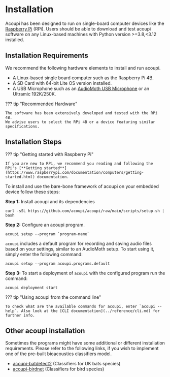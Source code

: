 # Installation

Acoupi has been designed to run on single-board computer devices like the [Raspberry Pi](https://www.raspberrypi.org/) (RPi). Users should be able to download and test acoupi software on any Linux-based machines with Python version >=3.8,<3.12 installed.

## Installation Requirements

We recommend the following hardware elements to install and run acoupi.

- A Linux-based single board computer such as the Raspberry Pi 4B.
- A SD Card with 64-bit Lite OS version installed.
- A USB Microphone such as an [AudioMoth USB Microphone](https://www.openacousticdevices.info/audiomoth) or an Ultramic 192K/250K.

??? tip "Recommended Hardware"

    The software has been extensively developed and tested with the RPi 4B.
    We advise users to select the RPi 4B or a device featuring similar specifications.

## Installation Steps

??? tip "Getting started with Raspberry Pi"

    If you are new to RPi, we recommend you reading and following the RPi's [**Getting started**](https://www.raspberrypi.com/documentation/computers/getting-started.html) documentation. 

To install and use the bare-bone framework of acoupi on your embedded device follow these steps:

**Step 1:** Install acoupi and its dependencies

```
curl -sSL https://github.com/acoupi/acoupi/raw/main/scripts/setup.sh | bash
```

**Step 2:** Configure an acoupi program.

```
acoupi setup --program `program-name`
```

`acoupi` includes a default program for recording and saving audio files based on your settings, similar to an AudioMoth setup.
To start using it, simply enter the following command:

```
acoupi setup --program acoupi.programs.default
```

**Step 3:** To start a deployment of `acoupi` with the configured program run the command:

```
acoupi deployment start
```

??? tip "Using acoupi from the command line"

    To check what are the available commands for acoupi, enter `acoupi --help`. Also look at the [CLI documentation](../reference/cli.md) for further info.

## Other acoupi installation

Sometimes the programs might have some additional or different installation requirements. Please refer to the following links, if you wish to implement one of the pre-built bioacoustics classifiers model.

- [acoupi-batdetect2](https://github.com/acoupi/acoupi_batdetect2) (Classifiers for UK bats species)
- [acoupi-birdnet](https://github.com/acoupi/acoupi_birdnet) (Classifiers for bird species)
